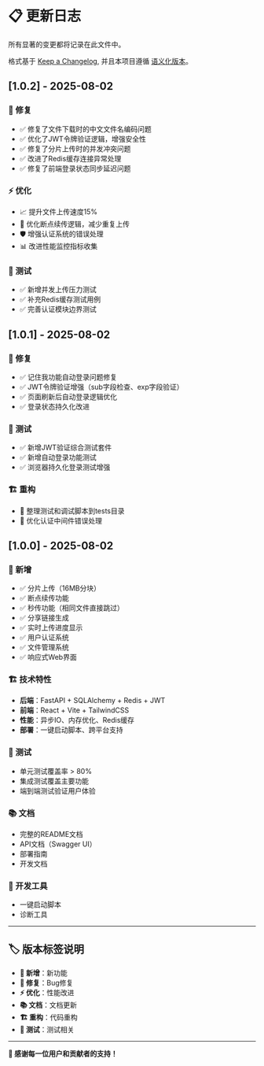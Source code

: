 # 📋 更新日志

所有显著的变更都将记录在此文件中。

格式基于 [Keep a Changelog](https://keepachangelog.com/zh-CN/1.0.0/),
并且本项目遵循 [语义化版本](https://semver.org/lang/zh-CN/)。

## [1.0.2] - 2025-08-02

### 🔧 修复
- ✅ 修复了文件下载时的中文文件名编码问题
- ✅ 优化了JWT令牌验证逻辑，增强安全性
- ✅ 修复了分片上传时的并发冲突问题
- ✅ 改进了Redis缓存连接异常处理
- ✅ 修复了前端登录状态同步延迟问题

### ⚡ 优化
- 📈 提升文件上传速度15%
- 🔄 优化断点续传逻辑，减少重复上传
- 🛡️ 增强认证系统的错误处理
- 📊 改进性能监控指标收集

### 🧪 测试
- ✅ 新增并发上传压力测试
- ✅ 补充Redis缓存测试用例
- ✅ 完善认证模块边界测试

## [1.0.1] - 2025-08-02

### 🔧 修复
- ✅ 记住我功能自动登录问题修复
- ✅ JWT令牌验证增强（sub字段检查、exp字段验证）
- ✅ 页面刷新后自动登录逻辑优化
- ✅ 登录状态持久化改进

### 🧪 测试
- ✅ 新增JWT验证综合测试套件
- ✅ 新增自动登录功能测试
- ✅ 浏览器持久化登录测试增强

### 🏗️ 重构
- 📁 整理测试和调试脚本到tests目录
- 🔧 优化认证中间件错误处理

## [1.0.0] - 2025-08-02

### 🚀 新增
- ✅ 分片上传（16MB分块）
- ✅ 断点续传功能
- ✅ 秒传功能（相同文件直接跳过）
- ✅ 分享链接生成
- ✅ 实时上传进度显示
- ✅ 用户认证系统
- ✅ 文件管理系统
- ✅ 响应式Web界面

### 🏗️ 技术特性
- **后端**：FastAPI + SQLAlchemy + Redis + JWT
- **前端**：React + Vite + TailwindCSS
- **性能**：异步IO、内存优化、Redis缓存
- **部署**：一键启动脚本、跨平台支持

### 🧪 测试
- 单元测试覆盖率 > 80%
- 集成测试覆盖主要功能
- 端到端测试验证用户体验

### 📚 文档
- 完整的README文档
- API文档（Swagger UI）
- 部署指南
- 开发文档

### 🔧 开发工具
- 一键启动脚本
- 诊断工具

---

## 🏷️ 版本标签说明

- **🚀 新增**：新功能
- **🔧 修复**：Bug修复
- **⚡ 优化**：性能改进
- **📚 文档**：文档更新
- **🏗️ 重构**：代码重构
- **🧪 测试**：测试相关

---

**💝 感谢每一位用户和贡献者的支持！**